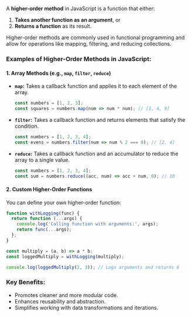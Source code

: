 
A **higher-order method** in JavaScript is a function that either:

1. **Takes another function as an argument**, or
2. **Returns a function** as its result.

Higher-order methods are commonly used in functional programming and allow for operations like mapping, filtering, and reducing collections.

### Examples of Higher-Order Methods in JavaScript:

#### 1. **Array Methods (e.g., `map`, `filter`, `reduce`)**

- **`map`:** Takes a callback function and applies it to each element of the array.
    
    ```javascript
    const numbers = [1, 2, 3];
    const squares = numbers.map(num => num * num); // [1, 4, 9]
    ```
    
- **`filter`:** Takes a callback function and returns elements that satisfy the condition.
    
    ```javascript
    const numbers = [1, 2, 3, 4];
    const evens = numbers.filter(num => num % 2 === 0); // [2, 4]
    ```
    
- **`reduce`:** Takes a callback function and an accumulator to reduce the array to a single value.
    
    ```javascript
    const numbers = [1, 2, 3, 4];
    const sum = numbers.reduce((acc, num) => acc + num, 0); // 10
    ```
    

#### 2. **Custom Higher-Order Functions**

You can define your own higher-order function:

```javascript
function withLogging(func) {
  return function (...args) {
    console.log('Calling function with arguments:', args);
    return func(...args);
  };
}

const multiply = (a, b) => a * b;
const loggedMultiply = withLogging(multiply);

console.log(loggedMultiply(2, 3)); // Logs arguments and returns 6
```

### Key Benefits:

- Promotes cleaner and more modular code.
- Enhances reusability and abstraction.
- Simplifies working with data transformations and iterations.